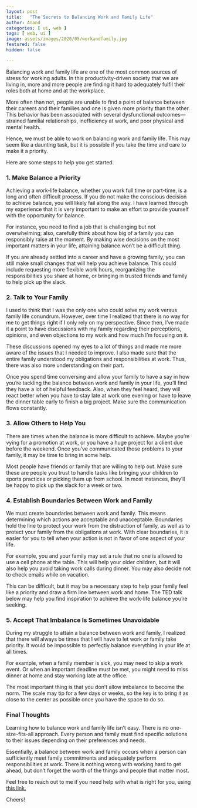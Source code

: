 ```yaml
---
layout: post
title:   "The Secrets to Balancing Work and Family Life"
author: Anand
categories: [ ui, web ]
tags: [ web, ui ]
image: assets/images/2020/05/workandfamily.jpg
featured: false
hidden: false

---
```


Balancing work and family life are one of the most common sources of stress for working adults. In this productivity-driven society that we are living in, more and more people are finding it hard to adequately fulfil their roles both at home and at the workplace.

More often than not, people are unable to find a point of balance between their careers and their families and one is given more priority than the other. This behavior has been associated with several dysfunctional outcomes—strained familial relationships, inefficiency at work, and poor physical and mental health.

Hence, we must be able to work on balancing work and family life. This may seem like a daunting task, but it is possible if you take the time and care to make it a priority. 

Here are some steps to help you get started.


### 1. Make Balance a Priority

Achieving a work-life balance, whether you work full time or part-time, is a long and often difficult process. If you do not make the conscious decision to achieve balance, you will likely fail along the way. I have learned through my experience that it is very important to make an effort to provide yourself with the opportunity for balance.

For instance, you need to find a job that is challenging but not overwhelming; also, carefully think about how big of a family you can responsibly raise at the moment. By making wise decisions on the most important matters in your life, attaining balance won’t be a difficult thing.

If you are already settled into a career and have a growing family, you can still make small changes that will help you achieve balance. This could include requesting more flexible work hours, reorganizing the responsibilities you share at home, or bringing in trusted friends and family to help pick up the slack. 



### 2. Talk to Your Family

I used to think that I was the only one who could solve my work versus family life conundrum. However, over time I realized that there is no way for me to get things right if I only rely on my perspective. Since then, I’ve made it a point to have discussions with my family regarding their perceptions, opinions, and even objections to my work and how much I’m focusing on it.

These discussions opened my eyes to a lot of things and made me more aware of the issues that I needed to improve. I also made sure that the entire family understood my obligations and responsibilities at work. Thus, there was also more understanding on their part.

Once you spend time conversing and allow your family to have a say in how you’re tackling the balance between work and family in your life, you’ll find they have a lot of helpful feedback. Also, when they feel heard, they will react better when you have to stay late at work one evening or have to leave the dinner table early to finish a big project. Make sure the communication flows constantly.
 


### 3. Allow Others to Help You

There are times when the balance is more difficult to achieve. Maybe you’re vying for a promotion at work, or you have a huge project for a client due before the weekend. Once you’ve communicated those problems to your family, it may be time to bring in some help.

Most people have friends or family that are willing to help out. Make sure these are people you trust to handle tasks like bringing your children to sports practices or picking them up from school. In most instances, they’ll be happy to pick up the slack for a week or two.

### 4. Establish Boundaries Between Work and Family

We must create boundaries between work and family. This means determining which actions are acceptable and unacceptable. Boundaries hold the line to protect your work from the distraction of family, as well as to protect your family from the obligations at work. With clear boundaries, it is easier for you to tell when your action is not in favor of one aspect of your life.

For example, you and your family may set a rule that no one is allowed to use a cell phone at the table. This will help your older children, but it will also help you avoid taking work calls during dinner. You may also decide not to check emails while on vacation.

This can be difficult, but it may be a necessary step to help your family feel like a priority and draw a firm line between work and home. The TED talk below may help you find inspiration to achieve the work-life balance you’re seeking.

### 5. Accept That Imbalance Is Sometimes Unavoidable

During my struggle to attain a balance between work and family, I realized that there will always be times that I will have to let work or family take priority. It would be impossible to perfectly balance everything in your life at all times.

For example, when a family member is sick, you may need to skip a work event. Or when an important deadline must be met, you might need to miss dinner at home and stay working late at the office.

The most important thing is that you don’t allow imbalance to become the norm. The scale may tip for a few days or weeks, so the key is to bring it as close to the center as possible once you have the space to do so.

### Final Thoughts

Learning how to balance work and family life isn’t easy. There is no one-size-fits-all approach. Every person and family must find specific solutions to their issues depending on their preferences and needs.

Essentially, a balance between work and family occurs when a person can sufficiently meet family commitments and adequately perform responsibilities at work. There is nothing wrong with working hard to get ahead, but don’t forget the worth of the things and people that matter most.



Feel free to reach out to me if you need help with what is right for you, using <a href="https://www.calendly.com/ahyconsulting/book" target="\_blank">this link.</a>

Cheers!





